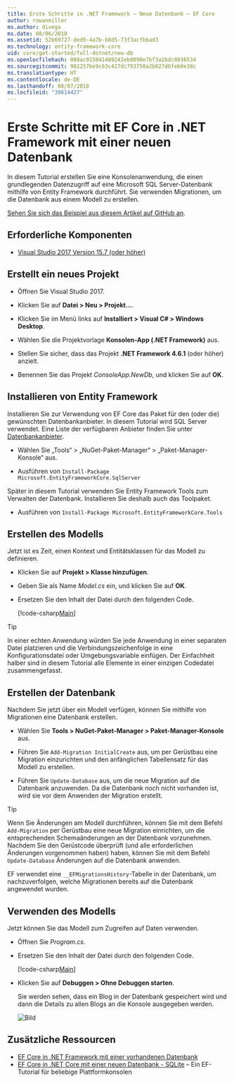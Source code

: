 ```yaml
---
title: Erste Schritte in .NET Framework – Neue Datenbank – EF Core
author: rowanmiller
ms.author: divega
ms.date: 08/06/2018
ms.assetid: 52b69727-ded9-4a7b-b8d5-73f3acfbbad3
ms.technology: entity-framework-core
uid: core/get-started/full-dotnet/new-db
ms.openlocfilehash: 088ac915041489242eb8090e7bf3a2bdc8036534
ms.sourcegitcommit: 902257be9c63c427dc793750a2b827d6feb8e38c
ms.translationtype: HT
ms.contentlocale: de-DE
ms.lasthandoff: 08/07/2018
ms.locfileid: "39614427"
---
```

# <a name="getting-started-with-ef-core-on-net-framework-with-a-new-database"></a>Erste Schritte mit EF Core in .NET Framework mit einer neuen Datenbank

In diesem Tutorial erstellen Sie eine Konsolenanwendung, die einen grundlegenden Datenzugriff auf eine Microsoft SQL Server-Datenbank mithilfe von Entity Framework durchführt. Sie verwenden Migrationen, um die Datenbank aus einem Modell zu erstellen.

[Sehen Sie sich das Beispiel aus diesem Artikel auf GitHub an](https://github.com/aspnet/EntityFramework.Docs/tree/master/samples/core/GetStarted/FullNet/ConsoleApp.NewDb).

## <a name="prerequisites"></a>Erforderliche Komponenten

* [Visual Studio 2017 Version 15.7 (oder höher)](https://www.visualstudio.com/downloads/)

## <a name="create-a-new-project"></a>Erstellt ein neues Projekt

* Öffnen Sie Visual Studio 2017.

* Klicken Sie auf **Datei > Neu > Projekt...**.

* Klicken Sie im Menü links auf **Installiert > Visual C# > Windows Desktop**.

* Wählen Sie die Projektvorlage **Konsolen-App (.NET Framework)** aus.

* Stellen Sie sicher, dass das Projekt **.NET Framework 4.6.1** (oder höher) anzielt.

* Benennen Sie das Projekt *ConsoleApp.NewDb*, und klicken Sie auf **OK**.

## <a name="install-entity-framework"></a>Installieren von Entity Framework

Installieren Sie zur Verwendung von EF Core das Paket für den (oder die) gewünschten Datenbankanbieter. In diesem Tutorial wird SQL Server verwendet. Eine Liste der verfügbaren Anbieter finden Sie unter [Datenbankanbieter](../../providers/index.md).

* Wählen Sie „Tools“ > „NuGet-Paket-Manager“ > „Paket-Manager-Konsole“ aus.

* Ausführen von `Install-Package Microsoft.EntityFrameworkCore.SqlServer`

Später in diesem Tutorial verwenden Sie Entity Framework Tools zum Verwalten der Datenbank. Installieren Sie deshalb auch das Toolpaket.

* Ausführen von `Install-Package Microsoft.EntityFrameworkCore.Tools`

## <a name="create-the-model"></a>Erstellen des Modells

Jetzt ist es Zeit, einen Kontext und Entitätsklassen für das Modell zu definieren.

* Klicken Sie auf **Projekt > Klasse hinzufügen**.

* Geben Sie als Name *Model.cs* ein, und klicken Sie auf **OK**.

* Ersetzen Sie den Inhalt der Datei durch den folgenden Code.

  [!code-csharp[Main](../../../../samples/core/GetStarted/FullNet/ConsoleApp.NewDb/Model.cs)] 

> [!TIP]  
> In einer echten Anwendung würden Sie jede Anwendung in einer separaten Datei platzieren und die Verbindungszeichenfolge in eine Konfigurationsdatei oder Umgebungsvariable einfügen. Der Einfachheit halber sind in diesem Tutorial alle Elemente in einer einzigen Codedatei zusammengefasst.

## <a name="create-the-database"></a>Erstellen der Datenbank

Nachdem Sie jetzt über ein Modell verfügen, können Sie mithilfe von Migrationen eine Datenbank erstellen.

* Wählen Sie **Tools > NuGet-Paket-Manager > Paket-Manager-Konsole** aus.

* Führen Sie `Add-Migration InitialCreate` aus, um per Gerüstbau eine Migration einzurichten und den anfänglichen Tabellensatz für das Modell zu erstellen.

* Führen Sie `Update-Database` aus, um die neue Migration auf die Datenbank anzuwenden. Da die Datenbank noch nicht vorhanden ist, wird sie vor dem Anwenden der Migration erstellt.

> [!TIP]  
> Wenn Sie Änderungen am Modell durchführen, können Sie mit dem Befehl `Add-Migration` per Gerüstbau eine neue Migration einrichten, um die entsprechenden Schemaänderungen an der Datenbank vorzunehmen. Nachdem Sie den Gerüstcode überprüft (und alle erforderlichen Änderungen vorgenommen haben) haben, können Sie mit dem Befehl `Update-Database` Änderungen auf die Datenbank anwenden.
>
> EF verwendet eine `__EFMigrationsHistory`-Tabelle in der Datenbank, um nachzuverfolgen, welche Migrationen bereits auf die Datenbank angewendet wurden.

## <a name="use-the-model"></a>Verwenden des Modells

Jetzt können Sie das Modell zum Zugreifen auf Daten verwenden.

* Öffnen Sie *Program.cs*.

* Ersetzen Sie den Inhalt der Datei durch den folgenden Code.

  [!code-csharp[Main](../../../../samples/core/GetStarted/FullNet/ConsoleApp.NewDb/Program.cs)]

* Klicken Sie auf **Debuggen > Ohne Debuggen starten**.

  Sie werden sehen, dass ein Blog in der Datenbank gespeichert wird und dann die Details zu allen Blogs an die Konsole ausgegeben werden.

  ![Bild](_static/output-new-db.png)

## <a name="additional-resources"></a>Zusätzliche Ressourcen

* [EF Core in .NET Framework mit einer vorhandenen Datenbank](xref:core/get-started/full-dotnet/existing-db)
* [EF Core in .NET Core mit einer neuen Datenbank - SQLite](xref:core/get-started/netcore/new-db-sqlite) – Ein EF-Tutorial für beliebige Plattformkonsolen
